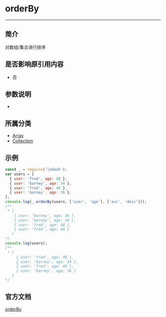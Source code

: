 # orderBy

---

## 简介

对数组/集合进行排序

## 是否影响原引用内容

- 否

## 参数说明

- 

## 所属分类

- [Array](/repository/libraries/Lodash/Array.md)
- [Collection](/repository/libraries/Lodash/Collection.md#collection相关函数)

## 示例

```javascript
const _ = require('lodash');
var users = [
  { user: 'fred', age: 48 },
  { user: 'barney', age: 34 },
  { user: 'fred', age: 40 },
  { user: 'barney', age: 36 },
];
console.log(_.orderBy(users, ['user', 'age'], ['asc', 'desc']));
/**
 * [
    { user: 'barney', age: 36 },
    { user: 'barney', age: 34 },
    { user: 'fred', age: 48 },
    { user: 'fred', age: 40 }
   ]
*/
console.log(users);
/**
 * [
     { user: 'fred', age: 48 },
     { user: 'barney', age: 34 },
     { user: 'fred', age: 40 },
     { user: 'barney', age: 36 }
   ]
*/
```

## 官方文档

[orderBy](https://lodash.com/docs/4.17.15#orderBy)